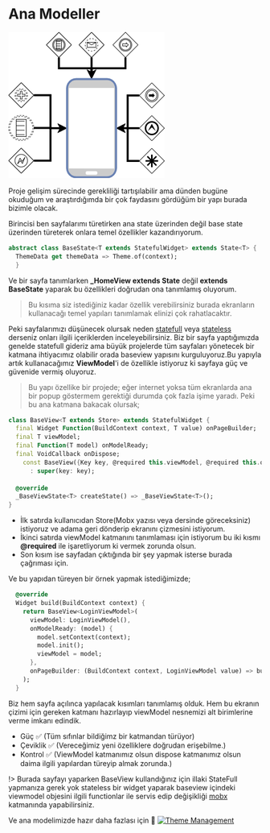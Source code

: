 # Ana Modeller

![core-models](../../image/drawio/folders-core-models.png)

Proje gelişim sürecinde gerekliliği tartışılabilir ama dünden bugüne okuduğum ve araştırdığımda bir çok faydasını gördüğüm bir yapı burada bizimle olacak.

Birincisi ben sayfalarımı türetirken ana state üzerinden değil base state üzerinden türeterek onlara temel özellikler kazandırıyorum.

```dart
abstract class BaseState<T extends StatefulWidget> extends State<T> {
  ThemeData get themeData => Theme.of(context);
  }
```

Ve bir sayfa tanımlarken **\_HomeView extends State** değil **extends BaseState** yaparak bu özellikleri doğrudan ona tanımlamış oluyorum.

> Bu kısıma siz istediğiniz kadar özellik verebilirsiniz burada ekranların kullanacağı temel yapıları tanımlamak elinizi çok rahatlacaktır.

Peki sayfalarımızı düşünecek olursak neden [statefull](https://www.youtube.com/watch?v=6baZbJiIuiQ) veya [stateless](https://www.youtube.com/watch?v=ZkP7QgLaZcY) derseniz onları ilgili içeriklerden inceleyebilirsiniz. Biz bir sayfa yaptığımızda genelde statefull gideriz ama büyük projelerde tüm sayfaları yönetecek bir katmana ihtiyacımız olabilir orada baseview yapısını kurguluyoruz.Bu yapıyla artık kullanacağımız **ViewModel**'i de özellikle istiyoruz ki sayfaya güç ve güvenide vermiş oluyoruz.

> Bu yapı özellike bir projede; eğer internet yoksa tüm ekranlarda ana bir popup göstermem gerektiği durumda çok fazla işime yaradı.
> Peki bu ana katmana bakacak olursak;

```dart
class BaseView<T extends Store> extends StatefulWidget {
  final Widget Function(BuildContext context, T value) onPageBuilder;
  final T viewModel;
  final Function(T model) onModelReady;
  final VoidCallback onDispose;
    const BaseView({Key key, @required this.viewModel, @required this.onPageBuilder, this.onModelReady, this.onDispose})
      : super(key: key);

  @override
  _BaseViewState<T> createState() => _BaseViewState<T>();
}
```

- İlk satırda kullanıcıdan Store(Mobx yazısı veya dersinde göreceksiniz) istiyoruz ve adama geri dönderip ekranını çizmesini istiyorum.
- İkinci satırda viewModel katmanını tanımlaması için istiyorum bu iki kısmı **@required** ile işaretliyorum ki vermek zorunda olsun.
- Son kısım ise sayfadan çıktığında bir şey yapmak isterse burada çağrıması için.

Ve bu yapıdan türeyen bir örnek yapmak istediğimizde;

```dart
  @override
  Widget build(BuildContext context) {
    return BaseView<LoginViewModel>(
      viewModel: LoginViewModel(),
      onModelReady: (model) {
        model.setContext(context);
        model.init();
        viewModel = model;
      },
      onPageBuilder: (BuildContext context, LoginViewModel value) => buildScaffold(context),
    );
  }
```

Biz hem sayfa açılınca yapılacak kısımları tanımlamış olduk. Hem bu ekranın çizimi için gereken katmanı hazırlayıp viewModel nesnemizi alt birimlerine verme imkanı edindik.

- Güç ✅ (Tüm sıfınlar bildiğimz bir katmandan türüyor)
- Çeviklik ✅ (Vereceğimiz yeni özelliklere doğrudan erişebilme.)
- Kontrol ✅ (ViewModel katmanımız olsun dispose katmanımız olsun daima ilgili yapılardan türeyip almak zorunda.)

!> Burada sayfayı yaparken BaseView kullandığınız için illaki StateFull yapmanıza gerek yok stateless bir widget yaparak baseview içindeki viewmodel objesini ilgili functionlar ile servis edip değişikliği [mobx](https://www.youtube.com/watch?v=1_vqvdqTjP8) katmanında yapabilirsiniz.

Ve ana modelimizde hazır daha fazlası için 🥳
[![Theme Management](https://img.youtube.com/vi/crKJEBxyxS8/0.jpg)](https://www.youtube.com/watch?v=crKJEBxyxS8&list=PL1k5oWAuBhgV_XnhMSyu2YLZMZNGuD0Cv&index=2)
